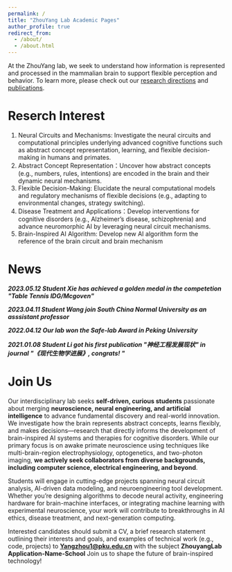 ```yaml
---
permalink: /
title: "ZhouYang Lab Academic Pages"
author_profile: true
redirect_from: 
  - /about/
  - /about.html
---
```


At the ZhouYang lab, we seek to understand how information is represented and processed in the mammalian brain to support flexible perception and behavior. To learn more, please check out our [research directions](https://www.baidu.com) and [publications](https://www.baidu.com).

# Reserch Interest 
1. Neural Circuits and Mechanisms: Investigate the neural circuits and computational principles underlying advanced cognitive functions such as abstract concept representation, learning, and flexible decision-making in humans and primates.
2. Abstract Concept Representation：Uncover how abstract concepts (e.g., numbers, rules, intentions) are encoded in the brain and their dynamic neural mechanisms.
3. Flexible Decision-Making: Elucidate the neural computational models and regulatory mechanisms of flexible decisions (e.g., adapting to environmental changes, strategy switching).
4. Disease Treatment and Applications：Develop interventions for cognitive disorders (e.g., Alzheimer’s disease, schizophrenia) and advance neuromorphic AI by leveraging neural circuit mechanisms.
5. Brain-Inspired AI Algorithm: Develop new AI algorithm form the reference of the brain circuit and brain mechanism 

# News
***2023.05.12 Student Xie has achieved a golden medal in the competetion "Table Tennis IDG/Mcgoven"***

***2023.04.11 Student Wang join South China Normal University as an asssistant professor***

***2022.04.12 Our lab won the Safe-lab Award in Peking University***

***2021.01.08 Student Li got his first publication "神经工程发展现状" in journal "《现代生物学进展》, congrats! "*** 

# Join Us

Our interdisciplinary lab seeks **self-driven, curious students** passionate about merging **neuroscience, neural engineering, and artificial intelligence** to advance fundamental discovery and real-world innovation. We investigate how the brain represents abstract concepts, learns flexibly, and makes decisions—research that directly informs the development of brain-inspired AI systems and therapies for cognitive disorders. While our primary focus is on awake primate neuroscience using techniques like multi-brain-region electrophysiology, optogenetics, and two-photon imaging, **we actively seek collaborators from diverse backgrounds, including computer science, electrical engineering, and beyond**.

Students will engage in cutting-edge projects spanning neural circuit analysis, AI-driven data modeling, and neuroengineering tool development. Whether you’re designing algorithms to decode neural activity, engineering hardware for brain-machine interfaces, or integrating machine learning with experimental neuroscience, your work will contribute to breakthroughs in AI ethics, disease treatment, and next-generation computing.


Interested candidates should submit a CV, a brief research statement outlining their interests and goals, and examples of technical work (e.g., code, projects) to <u>**Yangzhou1@pku.edu.cn**</u> with the subject **ZhouyangLab Application-Name-School** Join us to shape the future of brain-inspired technology!